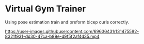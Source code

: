# Virtual Gym Trainer

Using pose estimation train and preform bicep curls correctly.

https://user-images.githubusercontent.com/69636431/131475582-8321f931-dd30-47ca-b89e-d9f5f2af4d35.mp4


